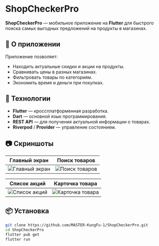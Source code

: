 # ShopCheckerPro

**ShopCheckerPro** — мобильное приложение на **Flutter** для быстрого поиска самых выгодных предложений на продукты в магазинах.

## 📱 О приложении
Приложение позволяет:
- Находить актуальные скидки и акции на продукты.
- Сравнивать цены в разных магазинах.
- Фильтровать товары по категориям.
- Экономить время и деньги при покупках.

## 🚀 Технологии
- **Flutter** — кроссплатформенная разработка.
- **Dart** — основной язык программирования.
- **REST API** — для получения актуальной информации о товарах.
- **Riverpod** / **Provider** — управление состоянием.

## 📷 Скриншоты
| Главный экран | Поиск товаров |
|---------------|---------------|
| ![Главный экран](https://github.com/user-attachments/assets/a2c762b9-6ec1-4e11-b932-5f8362981dc6) | ![Поиск товаров](https://github.com/user-attachments/assets/71fc5e71-3396-41e9-84a5-2e1819d578d2) |

| Список акций | Карточка товара |
|--------------|-----------------|
| ![Список акций](https://github.com/user-attachments/assets/b2ad32ec-eca8-4ef0-975a-45aa8c367250) | ![Карточка товара](https://github.com/user-attachments/assets/1d4752f2-1a70-47d8-904c-d2bf17dd71e2) |

## 📦 Установка
```bash
git clone https://github.com/MASTER-KungFu-1/ShopCheckerPro.git
cd ShopCheckerPro
flutter pub get
flutter run
